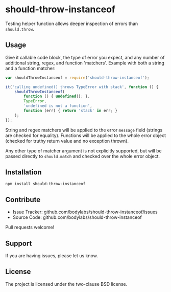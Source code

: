 # should-throw-instanceof

Testing helper function allows deeper inspection of errors than `should.throw`.


Usage
-----

Give it callable code block, the type of error you expect, and any number of
additional string, regex, and function 'matchers'. Example with both a string
and a function matcher:

```js
var shouldThrowInstanceof = require('should-throw-instanceof');

it('calling undefined() throws TypeError with stack', function () {
    shouldThrowInstanceof(
        function () { undefined(); },
        TypeError,
        'undefined is not a function',
        function (err) { return 'stack' in err; }
    );
});
```

String and regex matchers will be applied to the error `message` field (strings
are checked for equality). Functions will be applied to the whole error object
(checked for truthy return value and no exception thrown).

Any other type of matcher argument is not explicitly supported, but will be
passed directly to `should.match` and checked over the whole error object.


Installation
------------

```console
npm install should-throw-instanceof
```


Contribute
----------

- Issue Tracker: github.com/bodylabs/should-throw-instanceof/issues
- Source Code: github.com/bodylabs/should-throw-instanceof

Pull requests welcome!


Support
-------

If you are having issues, please let us know.


License
-------

The project is licensed under the two-clause BSD license.
